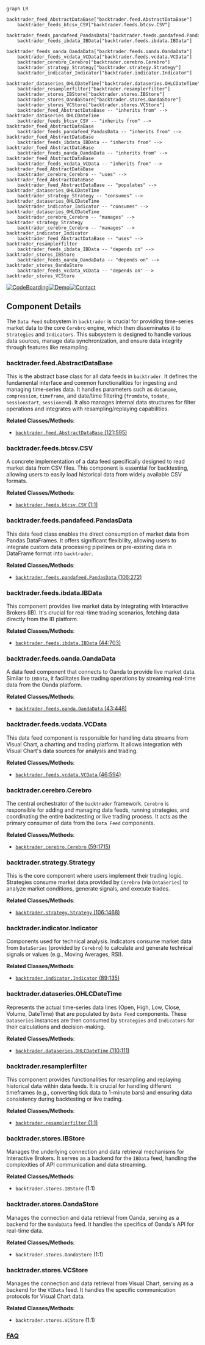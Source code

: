 ```mermaid
graph LR
    backtrader_feed_AbstractDataBase["backtrader.feed.AbstractDataBase"]
    backtrader_feeds_btcsv_CSV["backtrader.feeds.btcsv.CSV"]
    backtrader_feeds_pandafeed_PandasData["backtrader.feeds.pandafeed.PandasData"]
    backtrader_feeds_ibdata_IBData["backtrader.feeds.ibdata.IBData"]
    backtrader_feeds_oanda_OandaData["backtrader.feeds.oanda.OandaData"]
    backtrader_feeds_vcdata_VCData["backtrader.feeds.vcdata.VCData"]
    backtrader_cerebro_Cerebro["backtrader.cerebro.Cerebro"]
    backtrader_strategy_Strategy["backtrader.strategy.Strategy"]
    backtrader_indicator_Indicator["backtrader.indicator.Indicator"]
    backtrader_dataseries_OHLCDateTime["backtrader.dataseries.OHLCDateTime"]
    backtrader_resamplerfilter["backtrader.resamplerfilter"]
    backtrader_stores_IBStore["backtrader.stores.IBStore"]
    backtrader_stores_OandaStore["backtrader.stores.OandaStore"]
    backtrader_stores_VCStore["backtrader.stores.VCStore"]
    backtrader_feed_AbstractDataBase -- "inherits from" --> backtrader_dataseries_OHLCDateTime
    backtrader_feeds_btcsv_CSV -- "inherits from" --> backtrader_feed_AbstractDataBase
    backtrader_feeds_pandafeed_PandasData -- "inherits from" --> backtrader_feed_AbstractDataBase
    backtrader_feeds_ibdata_IBData -- "inherits from" --> backtrader_feed_AbstractDataBase
    backtrader_feeds_oanda_OandaData -- "inherits from" --> backtrader_feed_AbstractDataBase
    backtrader_feeds_vcdata_VCData -- "inherits from" --> backtrader_feed_AbstractDataBase
    backtrader_cerebro_Cerebro -- "uses" --> backtrader_feed_AbstractDataBase
    backtrader_feed_AbstractDataBase -- "populates" --> backtrader_dataseries_OHLCDateTime
    backtrader_strategy_Strategy -- "consumes" --> backtrader_dataseries_OHLCDateTime
    backtrader_indicator_Indicator -- "consumes" --> backtrader_dataseries_OHLCDateTime
    backtrader_cerebro_Cerebro -- "manages" --> backtrader_strategy_Strategy
    backtrader_cerebro_Cerebro -- "manages" --> backtrader_indicator_Indicator
    backtrader_feed_AbstractDataBase -- "uses" --> backtrader_resamplerfilter
    backtrader_feeds_ibdata_IBData -- "depends on" --> backtrader_stores_IBStore
    backtrader_feeds_oanda_OandaData -- "depends on" --> backtrader_stores_OandaStore
    backtrader_feeds_vcdata_VCData -- "depends on" --> backtrader_stores_VCStore
```
[![CodeBoarding](https://img.shields.io/badge/Generated%20by-CodeBoarding-9cf?style=flat-square)](https://github.com/CodeBoarding/CodeBoarding)[![Demo](https://img.shields.io/badge/Try%20our-Demo-blue?style=flat-square)](https://www.codeboarding.org/demo)[![Contact](https://img.shields.io/badge/Contact%20us%20-%20contact@codeboarding.org-lightgrey?style=flat-square)](mailto:contact@codeboarding.org)

## Component Details

The `Data Feed` subsystem in `backtrader` is crucial for providing time-series market data to the core `Cerebro` engine, which then disseminates it to `Strategies` and `Indicators`. This subsystem is designed to handle various data sources, manage data synchronization, and ensure data integrity through features like resampling.

### backtrader.feed.AbstractDataBase
This is the abstract base class for all data feeds in `backtrader`. It defines the fundamental interface and common functionalities for ingesting and managing time-series data. It handles parameters such as `dataname`, `compression`, `timeframe`, and date/time filtering (`fromdate`, `todate`, `sessionstart`, `sessionend`). It also manages internal data structures for filter operations and integrates with resampling/replaying capabilities.


**Related Classes/Methods**:

- <a href="https://github.com/mementum/backtrader/blob/master/backtrader/feed.py#L121-L595" target="_blank" rel="noopener noreferrer">`backtrader.feed.AbstractDataBase` (121:595)</a>


### backtrader.feeds.btcsv.CSV
A concrete implementation of a data feed specifically designed to read market data from CSV files. This component is essential for backtesting, allowing users to easily load historical data from widely available CSV formats.


**Related Classes/Methods**:

- <a href="https://github.com/mementum/backtrader/blob/master/backtrader/feeds/btcsv.py#L1-L1" target="_blank" rel="noopener noreferrer">`backtrader.feeds.btcsv.CSV` (1:1)</a>


### backtrader.feeds.pandafeed.PandasData
This data feed class enables the direct consumption of market data from Pandas DataFrames. It offers significant flexibility, allowing users to integrate custom data processing pipelines or pre-existing data in DataFrame format into `backtrader`.


**Related Classes/Methods**:

- <a href="https://github.com/mementum/backtrader/blob/master/backtrader/feeds/pandafeed.py#L106-L272" target="_blank" rel="noopener noreferrer">`backtrader.feeds.pandafeed.PandasData` (106:272)</a>


### backtrader.feeds.ibdata.IBData
This component provides live market data by integrating with Interactive Brokers (IB). It's crucial for real-time trading scenarios, fetching data directly from the IB platform.


**Related Classes/Methods**:

- <a href="https://github.com/mementum/backtrader/blob/master/backtrader/feeds/ibdata.py#L44-L703" target="_blank" rel="noopener noreferrer">`backtrader.feeds.ibdata.IBData` (44:703)</a>


### backtrader.feeds.oanda.OandaData
A data feed component that connects to Oanda to provide live market data. Similar to `IBData`, it facilitates live trading operations by streaming real-time data from the Oanda platform.


**Related Classes/Methods**:

- <a href="https://github.com/mementum/backtrader/blob/master/backtrader/feeds/oanda.py#L43-L448" target="_blank" rel="noopener noreferrer">`backtrader.feeds.oanda.OandaData` (43:448)</a>


### backtrader.feeds.vcdata.VCData
This data feed component is responsible for handling data streams from Visual Chart, a charting and trading platform. It allows integration with Visual Chart's data sources for analysis and trading.


**Related Classes/Methods**:

- <a href="https://github.com/mementum/backtrader/blob/master/backtrader/feeds/vcdata.py#L46-L594" target="_blank" rel="noopener noreferrer">`backtrader.feeds.vcdata.VCData` (46:594)</a>


### backtrader.cerebro.Cerebro
The central orchestrator of the `backtrader` framework. `Cerebro` is responsible for adding and managing data feeds, running strategies, and coordinating the entire backtesting or live trading process. It acts as the primary consumer of data from the `Data Feed` components.


**Related Classes/Methods**:

- <a href="https://github.com/mementum/backtrader/blob/master/backtrader/cerebro.py#L59-L1715" target="_blank" rel="noopener noreferrer">`backtrader.cerebro.Cerebro` (59:1715)</a>


### backtrader.strategy.Strategy
This is the core component where users implement their trading logic. Strategies consume market data provided by `Cerebro` (via `DataSeries`) to analyze market conditions, generate signals, and execute trades.


**Related Classes/Methods**:

- <a href="https://github.com/mementum/backtrader/blob/master/backtrader/strategy.py#L106-L1468" target="_blank" rel="noopener noreferrer">`backtrader.strategy.Strategy` (106:1468)</a>


### backtrader.indicator.Indicator
Components used for technical analysis. Indicators consume market data from `DataSeries` (provided by `Cerebro`) to calculate and generate technical signals or values (e.g., Moving Averages, RSI).


**Related Classes/Methods**:

- <a href="https://github.com/mementum/backtrader/blob/master/backtrader/indicator.py#L89-L135" target="_blank" rel="noopener noreferrer">`backtrader.indicator.Indicator` (89:135)</a>


### backtrader.dataseries.OHLCDateTime
Represents the actual time-series data lines (Open, High, Low, Close, Volume, DateTime) that are populated by `Data Feed` components. These `DataSeries` instances are then consumed by `Strategies` and `Indicators` for their calculations and decision-making.


**Related Classes/Methods**:

- <a href="https://github.com/mementum/backtrader/blob/master/backtrader/dataseries.py#L110-L111" target="_blank" rel="noopener noreferrer">`backtrader.dataseries.OHLCDateTime` (110:111)</a>


### backtrader.resamplerfilter
This component provides functionalities for resampling and replaying historical data within data feeds. It is crucial for handling different timeframes (e.g., converting tick data to 1-minute bars) and ensuring data consistency during backtesting or live trading.


**Related Classes/Methods**:

- <a href="https://github.com/mementum/backtrader/blob/master/backtrader/resamplerfilter.py#L1-L1" target="_blank" rel="noopener noreferrer">`backtrader.resamplerfilter` (1:1)</a>


### backtrader.stores.IBStore
Manages the underlying connection and data retrieval mechanisms for Interactive Brokers. It serves as a backend for the `IBData` feed, handling the complexities of API communication and data streaming.


**Related Classes/Methods**:

- `backtrader.stores.IBStore` (1:1)


### backtrader.stores.OandaStore
Manages the connection and data retrieval from Oanda, serving as a backend for the `OandaData` feed. It handles the specifics of Oanda's API for real-time data.


**Related Classes/Methods**:

- `backtrader.stores.OandaStore` (1:1)


### backtrader.stores.VCStore
Manages the connection and data retrieval from Visual Chart, serving as a backend for the `VCData` feed. It handles the specific communication protocols for Visual Chart data.


**Related Classes/Methods**:

- `backtrader.stores.VCStore` (1:1)




### [FAQ](https://github.com/CodeBoarding/GeneratedOnBoardings/tree/main?tab=readme-ov-file#faq)
